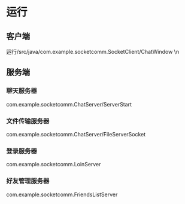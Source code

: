 # 运行
## 客户端
运行/src/java/com.example.socketcomm.SocketClient/ChatWindow \n

## 服务端
### 聊天服务器
com.example.socketcomm.ChatServer/ServerStart

### 文件传输服务器
com.example.socketcomm.ChatServer/FileServerSocket

### 登录服务器
com.example.socketcomm.LoinServer

### 好友管理服务器
com.example.socketcomm.FriendsListServer
